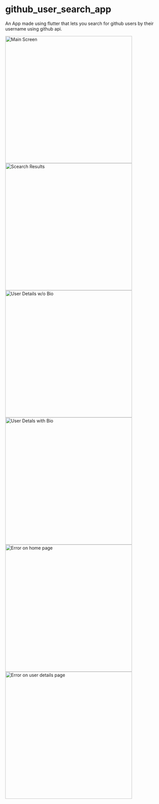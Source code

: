 # github_user_search_app

An App made using flutter that lets you search for github users by their username using github api.

<img src="/assets/ss1.png?raw=true" alt="Main Screen" width="400px">
<img src="/assets/ss2.png?raw=true" alt="Scearch Results" width="400px">
<img src="/assets/ss3.png?raw=true" alt="User Details w/o Bio" width="400px">
<img src="/assets/ss4.png?raw=true" alt="User Detals with Bio" width="400px">
<img src="/assets/ss5.png?raw=true" alt="Error on home page" width="400px">
<img src="/assets/ss6.png?raw=true" alt="Error on user details page" width="400px">
